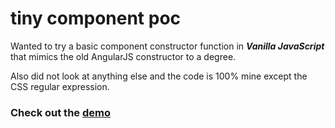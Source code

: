 # tiny component poc

Wanted to try a basic component constructor function in ***Vanilla JavaScript*** that mimics the old AngularJS constructor to a degree.

Also did not look at anything else and the code is 100% mine except the CSS regular expression.

### Check out the [demo](https://phillydesignr.github.io/tiny-component-poc/)